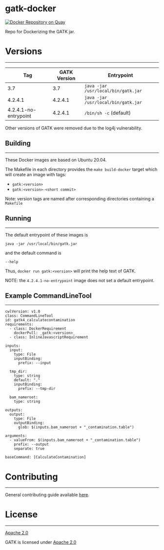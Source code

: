 # gatk-docker

[![Docker Repository on Quay](https://quay.io/repository/ncigdc/gatk/status?token=7028d589-285d-44f6-a5be-d4858c613eb6 "Docker Repository on Quay")](https://quay.io/repository/ncigdc/gatk)

Repo for Dockerizing the GATK jar.

# Versions
---

| Tag                   | GATK Version | Entrypoint                          |
|-----------------------|--------------|-------------------------------------|
| 3.7                   | 3.7          | `java -jar /usr/local/bin/gatk.jar` |
| 4.2.4.1               | 4.2.4.1      | `java -jar /usr/local/bin/gatk.jar` |
| 4.2.4.1-no-entrypoint | 4.2.4.1      | `/bin/sh -c` (default)              |

Other versions of GATK were removed due to the log4j vulnerability.

## Building
---
These Docker images are based on Ubuntu 20.04.

The Makefile in each directory provides the `make build-docker` target which will create an image with tags:

* `gatk:<version>`
* `gatk:<version>-<short commit>`

Note: version tags are named after corresponding directories containing a `Makefile`

## Running
---
The default entrypoint of these images is

```
java -jar /usr/local/bin/gatk.jar
```

and the default command is

```
--help
```

Thus, `docker run gatk:<version>` will print the help text of GATK.

NOTE: the `4.2.4.1-no-entrypoint` image does not set a default entrypoint.

## Example CommandLineTool
---

```
cwlVersion: v1.0
class: CommandLineTool
id: gatk4_calculatecontamination
requirements:
  - class: DockerRequirement
    dockerPull: _gatk:<version>_
  - class: InlineJavascriptRequirement

inputs:
  input:
    type: File
    inputBinding:
      prefix: --input

  tmp_dir:
    type: string
    default: "."
    inputBinding:
      prefix: --tmp-dir

  bam_nameroot:
    type: string

outputs:
  output:
    type: File
    outputBinding:
      glob: $(inputs.bam_nameroot + "_contamination.table")

arguments:
  - valueFrom: $(inputs.bam_nameroot + "_contamination.table")
    prefix: --output
    separate: true

baseCommand: [CalculateContamination]
```

# Contributing
---

General contributing guide available [here](https://github.com/NCI-GDC/portal-ui/blob/develop/CONTRIBUTING.md).

# License
---

[Apache 2.0](./LICENSE)

GATK is licensed under [Apache 2.0](https://github.com/broadinstitute/gatk/blob/master/LICENSE.TXT)
